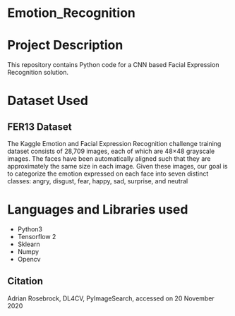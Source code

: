 # Emotion_Recognition

# Project Description

This repository contains Python code for a CNN based Facial Expression Recognition solution.

# Dataset Used

## FER13 Dataset

The Kaggle Emotion and Facial Expression Recognition challenge training dataset consists of
28,709 images, each of which are 48×48 grayscale images. The faces have been
automatically aligned such that they are approximately the same size in each image. Given these
images, our goal is to categorize the emotion expressed on each face into seven distinct classes:
angry, disgust, fear, happy, sad, surprise, and neutral

# Languages and Libraries used

* Python3
* Tensorflow 2
* Sklearn
* Numpy
* Opencv

## Citation
Adrian Rosebrock, DL4CV, PyImageSearch, accessed on 20 November 2020
